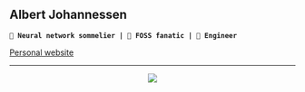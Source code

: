 ## Albert Johannessen

**` 🧠 Neural network sommelier | 🚀 FOSS fanatic | 🔧 Engineer `**

[Personal website](https://aljhn.github.io/)

---

<div align="center">
  <!--<img src="https://github-readme-stats.vercel.app/api?username=aljhn&hide_border=true&border_radius=15&show_icons=true&theme=highcontrast">-->
  <img src="https://github-readme-stats.vercel.app/api/top-langs/?username=aljhn&hide=html&hide_border=true&layout=compact&langs_count=8&theme=highcontrast">
</div>
